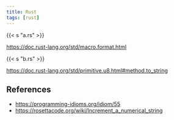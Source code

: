 ```yaml
---
title: Rust
tags: [rust]
---
```


{{< s "a.rs" >}}

<https://doc.rust-lang.org/std/macro.format.html>

{{< s "b.rs" >}}

<https://doc.rust-lang.org/std/primitive.u8.html#method.to_string>

## References

- <https://programming-idioms.org/idiom/55>
- <https://rosettacode.org/wiki/Increment_a_numerical_string>
